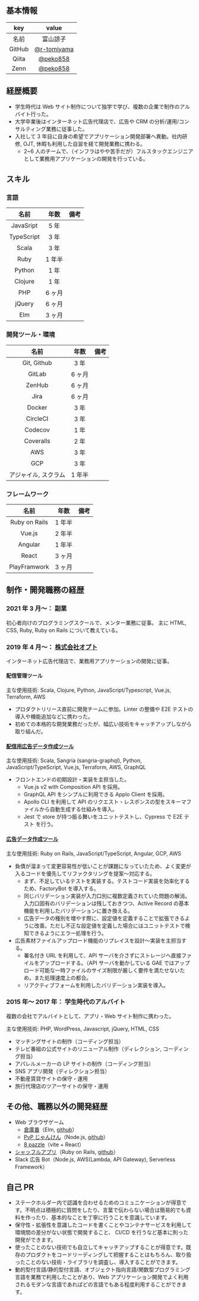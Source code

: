 ## 基本情報

|  key   |                    value                     |
| :----: | :------------------------------------------: |
|  名前  |                   富山諒子                   |
| GitHub | [@r-tomiyama](https://github.com/r-tomiyama) |
| Qiita  |    [@peko858](https://qiita.com/peko858)     |
|  Zenn  |     [@peko858](https://zenn.dev/peko858)     |

## 経歴概要

- 学生時代は Web サイト制作について独学で学び、複数の企業で制作のアルバイト行った。
- 大学卒業後はインターネット広告代理店で、広告や CRM の分析/運用/コンサルティング業務に従事した。
- 入社して 3 年目に自身の希望でアプリケーション開発部署へ異動。社内研修, OJT, 休暇も利用した自習を経て開発業務に携わる。
  - 2~6 人のチームで、（インフラはやや苦手だが）フルスタックエンジニアとして業務用アプリケーションの開発を行っている。

## スキル

### 言語

|    名前    |  年数  | 備考 |
| :--------: | :----: | :--: |
| JavaSript  |  5 年  |      |
| TypeScript |  3 年  |      |
|   Scala    |  3 年  |      |
|    Ruby    | 1 年半 |      |
|   Python   |  1 年  |      |
|  Clojure   |  1 年  |      |
|    PHP     | 6 ヶ月 |      |
|   jQuery   | 6 ヶ月 |      |
|    Elm     | 3 ヶ月 |      |

### 開発ツール・環境

|         名前         |  年数  | 備考 |
| :------------------: | :----: | :--: |
|     Git, Github      |  3 年  |      |
|        GitLab        | 6 ヶ月 |      |
|        ZenHub        | 6 ヶ月 |      |
|         Jira         | 6 ヶ月 |      |
|        Docker        |  3 年  |      |
|       CircleCI       |  3 年  |      |
|       Codecov        |  1 年  |      |
|      Coveralls       |  2 年  |      |
|         AWS          |  3 年  |      |
|         GCP          |  3 年  |      |
| アジャイル, スクラム | 1 年半 |      |

### フレームワーク

|     名前      |  年数  | 備考 |
| :-----------: | :----: | :--: |
| Ruby on Rails |  1 年半  |      |
|    Vue.js     | 2 年半 |      |
|    Angular    | 1 年半 |      |
|     React     | 3 ヶ月 |      |
| PlayFramwork  | 3 ヶ月 |      |

## 制作・開発職務の経歴

### 2021 年 3 月〜： 副業

初心者向けのプログラミングスクールで、メンター業務に従事。
主に HTML, CSS, Ruby, Ruby on Rails について教えている。

### 2019 年 4 月〜： [株式会社オプト](https://www.opt.ne.jp/)

インターネット広告代理店で、業務用アプリケーションの開発に従事。

#### 配信管理ツール

主な使用技術: Scala, Clojure, Python, JavaScript/Typescript, Vue.js, Terraform, AWS

- プロダクトリリース直前に開発チームに参加。Linter の整備や E2E テストの導入や機能追加などに携わった。
- 初めての本格的な開発業務だったが、幅広い技術をキャッチアップしながら取り組んだ。

#### [配信用広告データ作成ツール](https://tech-magazine.opt.ne.jp/entry/2022/04/22/141730)

主な使用技術: Scala, Sangria (sangria-graphql), Python, JavaScript/TypeScript, Vue.js, Terraform, AWS, GraphQL

- フロントエンドの初期設計・実装を主担当した。
  - Vue.js v2 with Composition API を採用。
  - GraphQL API をシンプルに利用できる Applo Client を採用。
  - Apollo CLI を利用して API のリクエスト・レスポンスの型をスキーマファイルから自動生成する仕組みを導入。
  - Jest で store が持つ振る舞いをユニットテストし、Cypress で E2E テスト を行う。

#### [広告データ作成ツール](https://tech-magazine.opt.ne.jp/entry/2022/04/15/150000)

主な使用技術: Ruby on Rails, JavaScript/TypeScript, Angular, GCP, AWS

- 負債が溜まって変更容易性が低いことが課題になっていたため、よく変更が入るコードを優先してリファクタリングを提案〜対応する。
  - まず、不足しているテストを実装する。テストコード実装を効率化するため、FactoryBot を導入する。
  - 同じバリデーション実装が入力口別に複数定義されていた問題の解消。入力口固有のバリデーションは残しておきつつ、Active Record の基本機能を利用したバリデーションに置き換える。
  - 広告データの種別を増やす際に、設定値を定義することで拡張できるように改善。ただし不正な設定値を定義した場合にはユニットテストで検知できるようにエラー処理を行う。
- 広告素材ファイルアップロード機能のリプレイスを設計〜実装を主担当する。
  - 署名付き URL を利用して、API サーバを介さずにストレージへ直接ファイルをアップロードする。（API サーバを動かしている GAE ではアップロード可能な一時ファイルのサイズ制限が厳しく要件を満たせないため。また処理速度上の都合。
  - リアクティブフォームを利用したバリデーション実装を導入。

### 2015 年〜 2017 年： 学生時代のアルバイト

複数の会社でアルバイトとして、アプリ・Web サイト制作に携わった。

主な使用技術: PHP, WordPress, Javascript, jQuery, HTML, CSS

- マッチングサイトの制作（コーディング担当）
- テレビ番組の公式サイトのリニューアル制作（ディレクション, コーディング担当）
- アパレルメーカーの LP サイトの制作（コーディング担当）
- SNS アプリ開発（ディレクション担当）
- 不動産賃貸サイトの保守・運用
- 旅行代理店のツアーサイトの保守・運用

## その他、職務以外の開発経歴

- Web ブラウザゲーム
  - [倉庫番](https://sisisin-soukoban.netlify.app/)（Elm, [github](https://github.com/sisisin-games/sisisin-soukoban)）
  - [PvP じゃんけん](https://peko-rock-paper-scissor.herokuapp.com/)（Node.js, [github](https://github.com/r-tomiyama/rock-paper-scissors)）
  - [8 pazzle](https://sisisin-8-pazzle.glitch.me/)（vite + React）
- [シャッフルアプリ](https://shuffles.herokuapp.com/)（Ruby on Rails, [github](https://github.com/r-tomiyama/shuffles)）
- Slack 広告 Bot（Node.js, AWS(Lambda, API Gateway), Serverless Framework）

## 自己 PR

- ステークホルダー内で認識を合わせるためのコミュニケーションが得意です。不明点は積極的に質問をしたり、言葉で伝わらない場合は簡易的でも資料を作ったり、基本的なことを丁寧に行うことを意識しています。
- 保守性・拡張性を意識したコードを書くことやコンテナサービスを利用して環境間の差分がない状態で開発すること、 CI/CD を行うなど基本に則った開発ができます。
- 使ったことのない技術でも自立してキャッチアップすることが得意です。既存のプロダクトをコードリーディングして把握することはもちろん、取り扱ったことのない技術・ライブラリを調査し、導入することができます。
- 動的型付言語/静的型付言語、オブジェクト指向言語/関数型プログラミング言語を業務で利用したことがあり、Web アプリケーション開発でよく利用されるモダンな言語であればどの言語でもある程度利用することができます。
